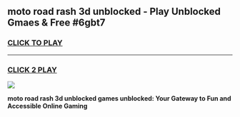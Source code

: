 
## moto road rash 3d unblocked - Play Unblocked Gmaes & Free #6gbt7
<h3>
<a href="https://news.freeplayer.one?title=moto_road_rash_3d_unblocked&ref=03M">CLICK TO PLAY</a></h3>
<hr>

<h3>
<a href="https://news.freeplayer.one?title=moto_road_rash_3d_unblocked&ref=03M">CLICK 2 PLAY</a>
  
</h3>

<a href="https://news.freeplayer.one?title=moto_road_rash_3d_unblocked&ref=03M"><img src="https://clearcache.store/games.png"></a>


**moto road rash 3d unblocked games unblocked: Your Gateway to Fun and Accessible Online Gaming**
